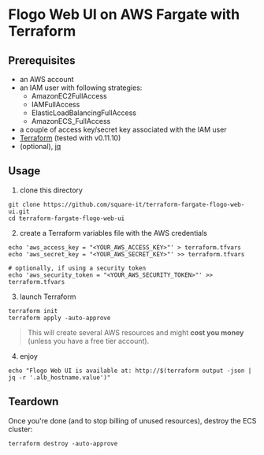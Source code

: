 # Flogo Web UI on AWS Fargate with Terraform

## Prerequisites

* an AWS account
* an IAM user with following strategies:
  * AmazonEC2FullAccess
  * IAMFullAccess
  * ElasticLoadBalancingFullAccess
  * AmazonECS_FullAccess
* a couple of access key/secret key associated with the IAM user
* [Terraform](https://www.terraform.io/) (tested with v0.11.10)
* (optional), [jq](https://stedolan.github.io/jq/)

## Usage

1. clone this directory
```
git clone https://github.com/square-it/terraform-fargate-flogo-web-ui.git
cd terraform-fargate-flogo-web-ui
```

2. create a Terraform variables file with the AWS credentials
```
echo 'aws_access_key = "<YOUR_AWS_ACCESS_KEY>"' > terraform.tfvars
echo 'aws_secret_key = "<YOUR_AWS_SECRET_KEY>"' >> terraform.tfvars

# optionally, if using a security token
echo 'aws_security_token = "<YOUR_AWS_SECURITY_TOKEN>"' >> terraform.tfvars
```

3. launch Terraform
```
terraform init
terraform apply -auto-approve
```

> This will create several AWS resources and might **cost you money** (unless you have a free tier account).

4. enjoy
```
echo "Flogo Web UI is available at: http://$(terraform output -json | jq -r '.alb_hostname.value')"
```

## Teardown

Once you're done (and to stop billing of unused resources), destroy the ECS cluster:
```
terraform destroy -auto-approve
```
